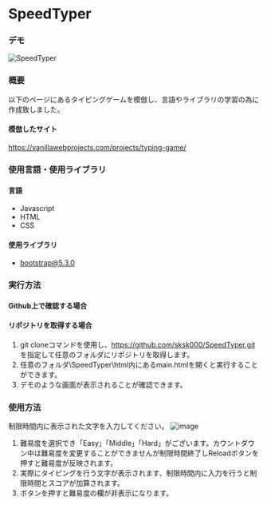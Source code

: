 # SpeedTyper
### デモ
![SpeedTyper](https://github.com/sksk000/SpeedTyper/assets/137740372/24389344-ee87-4822-bac5-ecec79bc4bfd)

### 概要
以下のページにあるタイピングゲームを模倣し、言語やライブラリの学習の為に作成致しました。

#### 模倣したサイト
https://vanillawebprojects.com/projects/typing-game/

### 使用言語・使用ライブラリ
#### 言語
- Javascript
- HTML
- CSS

#### 使用ライブラリ
- bootstrap@5.3.0

### 実行方法
#### Github上で確認する場合
#### リポジトリを取得する場合
1. git cloneコマンドを使用し、https://github.com/sksk000/SpeedTyper.git を指定して任意のフォルダにリポジトリを取得します。
2. 任意のフォルダ\SpeedTyper\html内にあるmain.htmlを開くと実行することができます。
3. デモのような画面が表示されることが確認できます。

### 使用方法
制限時間内に表示された文字を入力してください。
![image](https://github.com/sksk000/SpeedTyper/assets/137740372/7cb72a57-c643-47e4-aa97-e03cf7530ec8)
1. 難易度を選択でき「Easy」「Middle」「Hard」がございます。カウントダウン中は難易度を変更することができませんが制限時間終了しReloadボタンを押すと難易度が反映されます。
2. 実際にタイピングを行う文字が表示されます、制限時間内に入力を行うと制限時間とスコアが加算されます。
3. ボタンを押すと難易度の欄が非表示になります。


